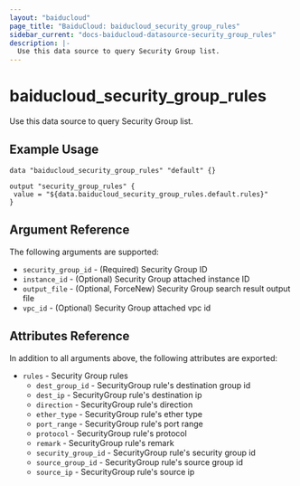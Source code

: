 ```yaml
---
layout: "baiducloud"
page_title: "BaiduCloud: baiducloud_security_group_rules"
sidebar_current: "docs-baiducloud-datasource-security_group_rules"
description: |-
  Use this data source to query Security Group list.
---
```


# baiducloud_security_group_rules

Use this data source to query Security Group list.

## Example Usage

```hcl
data "baiducloud_security_group_rules" "default" {}

output "security_group_rules" {
 value = "${data.baiducloud_security_group_rules.default.rules}"
}
```

## Argument Reference

The following arguments are supported:

* `security_group_id` - (Required) Security Group ID
* `instance_id` - (Optional) Security Group attached instance ID
* `output_file` - (Optional, ForceNew) Security Group search result output file
* `vpc_id` - (Optional) Security Group attached vpc id

## Attributes Reference

In addition to all arguments above, the following attributes are exported:

* `rules` - Security Group rules
  * `dest_group_id` - SecurityGroup rule's destination group id
  * `dest_ip` - SecurityGroup rule's destination ip
  * `direction` - SecurityGroup rule's direction
  * `ether_type` - SecurityGroup rule's ether type
  * `port_range` - SecurityGroup rule's port range
  * `protocol` - SecurityGroup rule's protocol
  * `remark` - SecurityGroup rule's remark
  * `security_group_id` - SecurityGroup rule's security group id
  * `source_group_id` - SecurityGroup rule's source group id
  * `source_ip` - SecurityGroup rule's source ip


